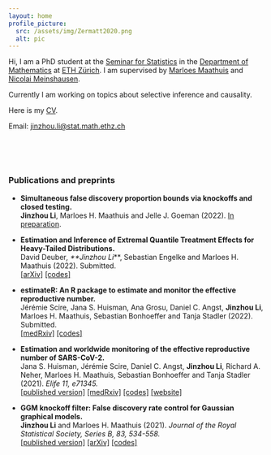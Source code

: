 ```yaml
---
layout: home
profile_picture:
  src: /assets/img/Zermatt2020.png
  alt: pic
---
```


Hi, I am a PhD student at the [Seminar for Statistics](https://math.ethz.ch/sfs) in the [Department of Mathematics](https://math.ethz.ch/) at [ETH Zürich](https://ethz.ch/en.html). I am supervised by [Marloes Maathuis](https://stat.ethz.ch/~mmarloes) and [Nicolai Meinshausen](https://stat.ethz.ch/~nicolai/).

Currently I am working on topics about selective inference and causality.

Here is my [CV](/assets/file/CV_JinzhouLi.pdf).

Email: jinzhou.li@stat.math.ethz.ch

<!--- [Github](https://github.com/Jinzhou-Li) --->


<br />

<br />

<br />


### Publications and preprints
- **Simultaneous false discovery proportion bounds via knockoffs and closed testing.**
  <br>**Jinzhou Li**, Marloes H. Maathuis and Jelle J. Goeman (2022).
  [In preparation](/assets/file/SimulFDPknockoff.pdf).

- **Estimation and Inference of Extremal Quantile Treatment Effects for Heavy-Tailed Distributions.**
  <br>David Deuber<sup>*</sup>, **Jinzhou Li<sup>*</sup>**, Sebastian Engelke and Marloes H. Maathuis (2022).
  Submitted.
  <br>[\[arXiv\]](https://arxiv.org/abs/2110.06627)
  [\[codes\]](https://github.com/ddeuber/extremal-qte-heavy-tailed)

- **estimateR: An R package to estimate and monitor the effective reproductive number.**
  <br>Jérémie Scire, Jana S. Huisman, Ana Grosu, Daniel C. Angst, **Jinzhou Li**, Marloes H. Maathuis, Sebastian Bonhoeffer and Tanja Stadler (2022).
  Submitted.
  <br>[\[medRxiv\]](https://www.medrxiv.org/content/10.1101/2022.06.30.22277095v1)
  [\[codes\]](https://github.com/covid-19-Re/estimateR)

- **Estimation and worldwide monitoring of the effective reproductive number of SARS-CoV-2.**
  <br>Jana S. Huisman, Jérémie Scire, Daniel C. Angst, **Jinzhou Li**, Richard A. Neher, Marloes H. Maathuis, Sebastian Bonhoeffer and Tanja Stadler (2021).
  *Elife 11, e71345.*
  <br>[\[published version\]](https://elifesciences.org/articles/71345)
  [\[medRxiv\]](https://www.medrxiv.org/content/10.1101/2020.11.26.20239368v4)
  [\[codes\]](https://github.com/covid-19-Re/paper-code)
  [\[website\]](https://ibz-shiny.ethz.ch/covid-19-re-international/)

- **GGM knockoff filter: False discovery rate control for Gaussian graphical models.**
  <br>**Jinzhou Li** and Marloes H. Maathuis (2021).
  *Journal of the Royal Statistical Society, Series B, 83, 534-558.*
  <br>[\[published version\]](https://rss.onlinelibrary.wiley.com/doi/10.1111/rssb.12430)
  [\[arXiv\]](https://arxiv.org/abs/1908.11611)
  [\[codes\]](https://github.com/Jinzhou-Li/GGMKnockoffFilter-R)
